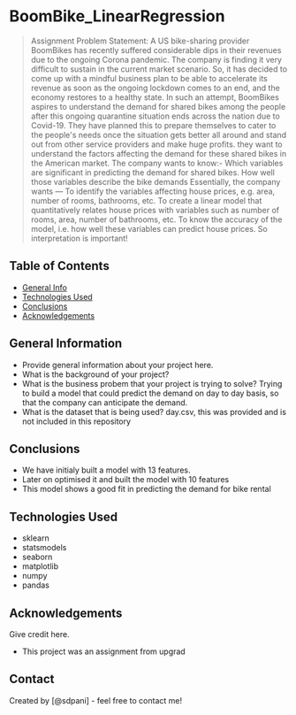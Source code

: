# BoomBike_LinearRegression
> Assignment
Problem Statement:
A US bike-sharing provider BoomBikes has recently suffered considerable dips in their revenues due to the ongoing Corona pandemic. The company is finding it very difficult to sustain in the current market scenario. So, it has decided to come up with a mindful business plan to be able to accelerate its revenue as soon as the ongoing lockdown comes to an end, and the economy restores to a healthy state. 
In such an attempt, BoomBikes aspires to understand the demand for shared bikes among the people after this ongoing quarantine situation ends across the nation due to Covid-19. They have planned this to prepare themselves to cater to the people's needs once the situation gets better all around and stand out from other service providers and make huge profits.
they want to understand the factors affecting the demand for these shared bikes in the American market. The company wants to know:-
Which variables are significant in predicting the demand for shared bikes.
How well those variables describe the bike demands
Essentially, the company wants —
To identify the variables affecting house prices, e.g. area, number of rooms, bathrooms, etc.
To create a linear model that quantitatively relates house prices with variables such as number of rooms, area, number of bathrooms, etc.
To know the accuracy of the model, i.e. how well these variables can predict house prices.
So interpretation is important!

## Table of Contents
* [General Info](#general-information)
* [Technologies Used](#technologies-used)
* [Conclusions](#conclusions)
* [Acknowledgements](#acknowledgements)

<!-- You can include any other section that is pertinent to your problem -->

## General Information
- Provide general information about your project here.
- What is the background of your project? 
- What is the business probem that your project is trying to solve? Trying to build a model that could predict the demand on day to day basis, so that the company can anticipate the demand.
- What is the dataset that is being used? day.csv, this was provided and is not included in this repository

<!-- You don't have to answer all the questions - just the ones relevant to your project. -->

## Conclusions
- We have initialy built a model with 13 features.
- Later on optimised it and built the model with 10 features
- This model shows a good fit in predicting the demand for bike rental


<!-- You don't have to answer all the questions - just the ones relevant to your project. -->


## Technologies Used
- sklearn 
- statsmodels 
- seaborn
- matplotlib
- numpy
- pandas

<!-- As the libraries versions keep on changing, it is recommended to mention the version of library used in this project -->

## Acknowledgements
Give credit here.
- This project was an assignment from upgrad


## Contact
Created by [@sdpani] - feel free to contact me!


<!-- Optional -->
<!-- ## License -->
<!-- This project is open source and available under the [... License](). -->

<!-- You don't have to include all sections - just the one's relevant to your project -->